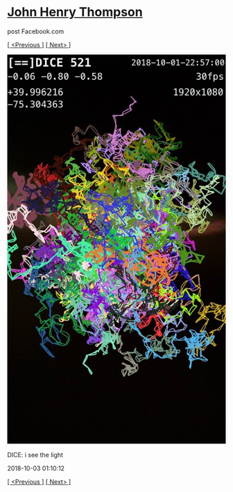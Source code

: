 # [John Henry Thompson](../README.md)
post Facebook.com

[[ <Previous ]](2018-10-03-1.md) [[ Next> ]](2018-10-02-1.md)

[![](../media/2018-10-03/Timeline-Photos-DICE-i-see-the-light.jpg)](../README.md)

DICE: i see the light

2018-10-03 01:10:12

[[ <Previous ]](2018-10-03-1.md) [[ Next> ]](2018-10-02-1.md)